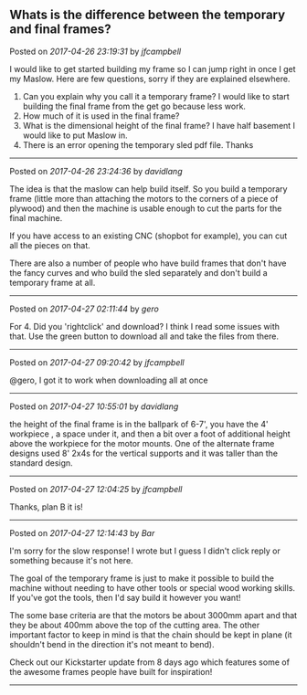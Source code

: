 ## Whats is the difference between the temporary and final frames?
Posted on *2017-04-26 23:19:31* by *jfcampbell*

I would like to get started building my frame so I can jump right in once I get my Maslow. Here are few questions, sorry if they are explained elsewhere. 
1. Can you explain why you call it a temporary frame? I would like to start building the final frame from the get go because less work.
2. How much of it is used in the final frame? 
3. What is the dimensional height of the final frame? I have half basement I would like to put Maslow in.
4. There is an error opening the temporary sled pdf file.
Thanks

---

Posted on *2017-04-26 23:24:36* by *davidlang*

The idea is that the maslow can help build itself. So you build a temporary frame (little more than attaching the motors to the corners of a piece of plywood) and then the machine is usable enough to cut the parts for the final machine.

If you have access to an existing CNC (shopbot for example), you can cut all the pieces on that.

There are also a number of people who have build frames that don't have the fancy curves and who build the sled separately and don't build a temporary frame at all.

---

Posted on *2017-04-27 02:11:44* by *gero*

For 4. Did you 'rightclick' and download? I think I read some issues with that. Use the green button to download all and take the files from there.

---

Posted on *2017-04-27 09:20:42* by *jfcampbell*

@gero, I got it to work when downloading all at once

---

Posted on *2017-04-27 10:55:01* by *davidlang*

the height of the final frame is in the ballpark of 6-7', you have the 4' workpiece , a space under it, and then a bit over a foot of additional height above the workpiece for the motor mounts. One of the alternate frame designs used 8' 2x4s for the vertical supports and it was taller than the standard design.

---

Posted on *2017-04-27 12:04:25* by *jfcampbell*

Thanks, plan B it is!

---

Posted on *2017-04-27 12:14:43* by *Bar*

I'm sorry for the slow response! I wrote but I guess I didn't click reply or something because it's not here.

The goal of the temporary frame is just to make it possible to build the machine without needing to have other tools or special wood working skills. If you've got the tools, then I'd say build it however you want!

The some base criteria are that the motors be about 3000mm apart and that they be about 400mm above the top of the cutting area. The other important factor to keep in mind is that the chain should be kept in plane (it shouldn't bend in the direction it's not meant to bend).

Check out our Kickstarter update from 8 days ago which features some of the awesome frames people have built for inspiration!

---

